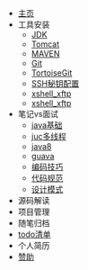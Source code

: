 * [主页](helloword)
* 工具安装
  * [JDK](java/07jdk安装 "jdk安装")
  * [Tomcat](java/08tomcat安装 "tomcat安装")
  * [MAVEN](java/09MAVEN安装 "MAVEN安装")
  * [Git](java/10Git安装 "Git安装")
  * [TortoiseGit](java/11TortoiseGit安装 "TortoiseGit安装")
  * [SSH秘钥配置](java/12SSH秘钥配置 "SSH秘钥配置")
  * [xshell_xftp](java/13xshell_xftp "xshell_xftp安装配置")
  * [xshell_xftp](java/66Proxifier全局代理 "Proxifier全局代理")
* 笔记vs面试
  * [java基础](java/01java基础 "java入门")
  * [juc多线程](java/02juc多线程 "并发编程")
  * [java8](java/03java8 "jdk1.8特性")
  * [guava](java/04guava "guava编程")
  * [编码技巧](java/05编码技巧 "编码技巧")
  * [代码规范](java/06代码规范 "代码规范")
  * [设计模式](java/99设计模式 "代码规范")
* 源码解读
* 项目管理
* 随笔归档
* [todo清单](java/todo清单 "待办清单")
* 个人简历
* [赞助](java/80赞助推广 "赞助推广")
  